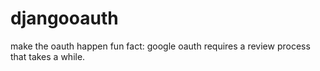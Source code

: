 # djangooauth
make the oauth happen
fun fact: google oauth requires a review process that takes a while.
